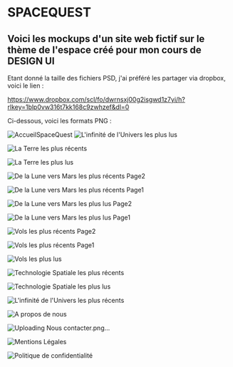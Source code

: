 # SPACEQUEST

## Voici les mockups d'un site web fictif sur le thème de l'espace créé pour mon cours de DESIGN UI
Etant donné la taille des fichiers PSD, j'ai préféré les partager via dropbox, voici le lien :

https://www.dropbox.com/scl/fo/dwrnsxj00g2isgwd1z7yi/h?rlkey=1blp0vw316t7kk168c9zwhzef&dl=0

Ci-dessous, voici les formats PNG :

![AccueilSpaceQuest](https://github.com/DHylan97/spacequestmockup/assets/86422525/fe3fda7a-a1af-4f51-8b5a-69db2e9d24ed) ![L'infinité de l'Univers les plus lus](https://github.com/DHylan97/spacequestmockup/assets/86422525/72e8a76b-2282-4d4a-86b3-8f730a860af7)

![La Terre les plus récents](https://github.com/DHylan97/spacequestmockup/assets/86422525/82dc626c-2ed9-4b36-a69b-16a6f5209407)

![La Terre les plus lus](https://github.com/DHylan97/spacequestmockup/assets/86422525/b0983cf9-97fd-40ec-9436-1821893828fc)

![De la Lune vers Mars les plus récents Page2](https://github.com/DHylan97/spacequestmockup/assets/86422525/4c19097c-802d-48fa-b87f-d5bc3e4dd843)

![De la Lune vers Mars les plus récents Page1](https://github.com/DHylan97/spacequestmockup/assets/86422525/04e65fc0-7dee-473f-9075-f8ee54b1deea)

![De la Lune vers Mars les plus lus Page2](https://github.com/DHylan97/spacequestmockup/assets/86422525/df612e82-d449-4005-91c5-1dd0c2a5a769)

![De la Lune vers Mars les plus lus Page1](https://github.com/DHylan97/spacequestmockup/assets/86422525/778b119b-1f37-42be-aa55-d2db7f96d40a)

![Vols les plus récents Page2](https://github.com/DHylan97/spacequestmockup/assets/86422525/de703290-8c1b-4519-a878-374d6e366a83)

![Vols les plus récents Page1](https://github.com/DHylan97/spacequestmockup/assets/86422525/a2120aec-3a3c-40a4-86c3-2d3d557556ec)

![Vols les plus lus](https://github.com/DHylan97/spacequestmockup/assets/86422525/f44b9426-db11-4fc4-a074-1158305c42e9)

![Technologie Spatiale les plus récents](https://github.com/DHylan97/spacequestmockup/assets/86422525/f52835e5-88ed-4108-8566-42444084117f)

![Technologie Spatiale les plus lus](https://github.com/DHylan97/spacequestmockup/assets/86422525/b668cda0-862a-46b1-ae7f-93a4e24a427e)

![L'infinité de l'Univers les plus récents](https://github.com/DHylan97/spacequestmockup/assets/86422525/8fecdbf8-e929-486a-82ec-8899a2a9b08e)

![A propos de nous](https://github.com/DHylan97/spacequestmockup/assets/86422525/33538be1-2991-4c73-ab47-105e93503a30)

![Uploading Nous contacter.png…]()

![Mentions Légales](https://github.com/DHylan97/spacequestmockup/assets/86422525/bdd2f782-19f4-4cda-9841-7a48a46b5b0a)

![Politique de confidentialité](https://github.com/DHylan97/spacequestmockup/assets/86422525/8e2627fb-f4b8-4a66-8271-52f8db417dbe)
